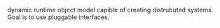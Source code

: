 dynamic runtime object model capible of creating distrubuted systems. 
Goal is to use pluggable interfaces.
